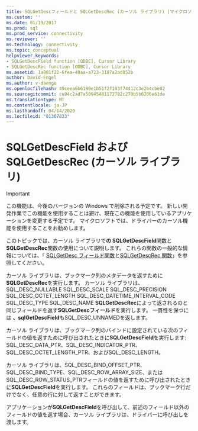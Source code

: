 ```yaml
---
title: SQLGetDescフィールドと SQLGetDescRec (カーソル ライブラリ) |マイクロソフトドキュメント
ms.custom: ''
ms.date: 01/19/2017
ms.prod: sql
ms.prod_service: connectivity
ms.reviewer: ''
ms.technology: connectivity
ms.topic: conceptual
helpviewer_keywords:
- SQLGetDescField function [ODBC], Cursor Library
- SQLGetDescRec function [ODBC], Cursor Library
ms.assetid: 1a801f22-6fea-48aa-a723-3187a2ad852b
author: David-Engel
ms.author: v-daenge
ms.openlocfilehash: 49ceea6b6180e1b51f2f103f74412c3e2b4cbe02
ms.sourcegitcommit: ce94c2ad7a50945481172782c270b5b0206e61de
ms.translationtype: MT
ms.contentlocale: ja-JP
ms.lasthandoff: 04/14/2020
ms.locfileid: "81307833"
---
```

# <a name="sqlgetdescfield-and-sqlgetdescrec-cursor-library"></a>SQLGetDescField および SQLGetDescRec (カーソル ライブラリ)
> [!IMPORTANT]  
>  この機能は、今後のバージョンの Windows で削除される予定です。 新しい開発作業でこの機能を使用することは避け、現在この機能を使用しているアプリケーションを変更する予定です。 マイクロソフトでは、ドライバーのカーソル機能を使用することをお勧めします。  
  
 このトピックでは、カーソル ライブラリで**の SQLGetDescField**関数と**SQLGetDescRec**関数の使用について説明します。 これらの関数の一般的な情報については、「 [SQLGetDesc フィールド関数](../../../odbc/reference/syntax/sqlgetdescfield-function.md)と[SQLGetDescRec 関数](../../../odbc/reference/syntax/sqlgetdescrec-function.md)」を参照してください。  
  
 カーソル ライブラリは、ブックマーク列のメタデータを返すために**SQLGetDescRec**を実行します。 カーソル ライブラリは、SQL_DESC_NULLABLE SQL_DESC_SCALE SQL_DESC_PRECISION SQL_DESC_OCTET_LENGTH SQL_DESC_DATETIME_INTERVAL_CODE SQL_DESC_TYPE SQL_DESC_NAME **SQLGetDescRec**によって返されるのと同じフィールドを返す**SQLGetDescフィールド**を実行します。 一貫性を保つには **、sqlGetDescField**もSQL_DESC_UNNAMEDを返します。  
  
 カーソル ライブラリは、ブックマーク列のバインドに設定されている次のフィールドの値を返すために呼び出されたときに**SQLGetDescField**を実行します: SQL_DESC_DATA_PTR、SQL_DESC_INDICATOR_PTR、SQL_DESC_OCTET_LENGTH_PTR、およびSQL_DESC_LENGTH。  
  
 カーソル ライブラリは、SQL_DESC_BIND_OFFSET_PTR、SQL_DESC_BIND_TYPE、SQL_DESC_ROW_ARRAY_SIZE、またはSQL_DESC_ROW_STATUS_PTRフィールドの値を返すために呼び出されたときに**SQLGetDescField**を実行します。 これらのフィールドは、ブックマーク行だけでなく、任意の行に対して返すことができます。  
  
 アプリケーションが**SQLGetDescField**を呼び出して、前述のフィールド以外のフィールドの値を返す場合、カーソル ライブラリは、ドライバーに呼び出しを渡します。

